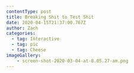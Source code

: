 ```yaml
---
contentType: post
title: Breaking Shit to Test Shit
date: 2020-04-15T21:37:00.767Z
author: Zach
categories:
  - tag: Interactive
  - tag: pic
  - tag: Cheese
imageGallery:
	- screen-shot-2020-03-04-at-8.05.27-am.png
---
```

